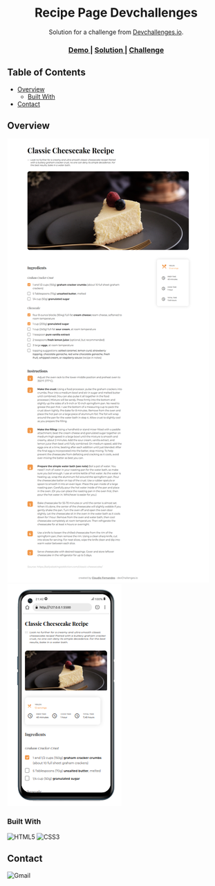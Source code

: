 <!-- Please update value in the {}  -->

<h1 align="center">Recipe Page Devchallenges</h1>

<div align="center">
   Solution for a challenge from  <a href="http://devchallenges.io" target="_blank">Devchallenges.io</a>.
</div>

<div align="center">
  <h3>
    <a href="https://{your-demo-link.your-domain}">
      Demo
    </a>
    <span> | </span>
    <a href="https://{your-url-to-the-solution}">
      Solution
    </a>
    <span> | </span>
    <a href="https://{your-url-to-the-challenge}">
      Challenge
    </a>
  </h3>
</div>

<!-- TABLE OF CONTENTS -->

## Table of Contents

- [Overview](#overview)
  - [Built With](#built-with)
- [Contact](#contact)


<!-- OVERVIEW -->

## Overview

![screenshot](./images/desktop-solution.png)
![screenshot](./images/mobile-solution.png)



### Built With

<!-- This section should list any major frameworks that you built your project using. Here are a few examples.-->

![HTML5](https://img.shields.io/badge/html5-%23E34F26.svg?style=for-the-badge&logo=html5&logoColor=white)
![CSS3](https://img.shields.io/badge/css3-%231572B6.svg?style=for-the-badge&logo=css3&logoColor=white)



## Contact

![Gmail](https://img.shields.io/badge/Gmail-D14836?style=for-the-badge&logo=gmail&logoColor=white (claudiofernandesgpe@gmail.com))


